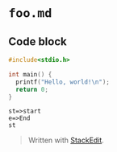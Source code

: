 `foo.md`
===

## Code block

```main.c
#include<stdio.h>

int main() {
  printf("Hello, world!\n");
  return 0;
}
```

```flow
st=>start
e=>End
st
```

> Written with [StackEdit](https://stackedit.io/).
<!--stackedit_data:
eyJoaXN0b3J5IjpbOTkxNjE0NTY2XX0=
-->
